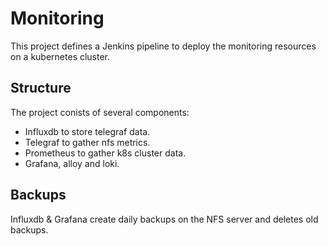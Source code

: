 # Monitoring

This project defines a Jenkins pipeline to deploy the monitoring resources on a kubernetes cluster.

## Structure

The project conists of several components:
- Influxdb to store telegraf data.
- Telegraf to gather nfs metrics.
- Prometheus to gather k8s cluster data.
- Grafana, alloy and loki.

## Backups

Influxdb & Grafana create daily backups on the NFS server and deletes old backups.
